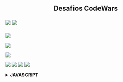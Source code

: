 <h2 align="center">Desafios CodeWars <!--📚-->
<p align="left"><Img src="https://img.shields.io/badge/javascript-%23323330.svg?style=for-the-badge&logo=javascript&logoColor=%23F7DF1E"/>
                <Img src="https://img.shields.io/badge/python-3670A0?style=for-the-badge&logo=python&logoColor=ffdd54"/></h2></p>
                <Img src="https://img.shields.io/badge/c%23-%23239120.svg?style=for-the-badge&logo=c-sharp&logoColor=white"/></h2></p>
                <Img src="https://img.shields.io/badge/java-%23ED8B00.svg?style=for-the-badge&logo=java&logoColor=white"/></h2></p>
                

<p align="left">
  <a href="https://www.codewars.com/users/Eri%20Fran%C3%A7a/completed"> 
    <img src="https://www.codewars.com/users/Eri%20Fran%C3%A7a/badges/large" /> 
  </a>

  <p align="left">
  <img src="https://img.shields.io/github/repo-size/EriFranca/Desafios-CodeWars" /> 
  <img src="https://img.shields.io/tokei/lines/github/EriFranca/Desafios-CodeWars" /> 
  <img src="https://img.shields.io/github/languages/count/EriFranca/Desafios-CodeWars" /> 
  <img src="https://img.shields.io/github/languages/top/EriFranca/Desafios-CodeWars" /> 
</p>

<!-- JavaScript -->

<details>
    <summary><STRONG>JAVASCRIPT</STRONG></summary>
    <br />
        <!-- Introdução a Programação -->
        <table border=5>
            <tr>
                <th colspan="4">Kata 7 em Javascript</th>
            </tr>
            <tr>
                <th colspan="4"></th>
            </tr>
            <tr>
                <th>Kata</th>
                <th>Desafio</th>
                <th>Solução</th>
            </tr>
            <tr>
                <td>Exes and Ohs</td>
                <td><a href="https://www.codewars.com/kata/55908aad6620c066bc00002a/train/javascript">Desafio</a></td>
                <td><a href="https://github.com/EriFranca/Desafios-CodeWars/blob/main/JAVASCRIPT/KATA%2007/Exes%20and%20Ohs/solu%C3%A7%C3%A3o.js">Código</a></td>
            </tr>
            <tr>
                <td>Highest and Lowest</td>
                <td><a href="https://www.codewars.com/kata/554b4ac871d6813a03000035/train/javascript">Desafio</a></td> 
                <td><a href="https://github.com/EriFranca/Desafios-CodeWars/blob/main/JAVASCRIPT/KATA%2007/Highest%20and%20Lowest/solu%C3%A7%C3%A3o.js">Código</a></td>              
            </tr>
            <tr>
                <td>Shortest Word</td>
                <td><a href="https://www.codewars.com/kata/57cebe1dc6fdc20c57000ac9/train/javascript">Desafio</a></td> 
                <td><a href="https://github.com/EriFranca/Desafios-CodeWars/blob/main/JAVASCRIPT/KATA%2007/Shortest%20Word/solu%C3%A7%C3%A3o.js">Código</a></td>              
            </tr>
        </table>
       
</details>

